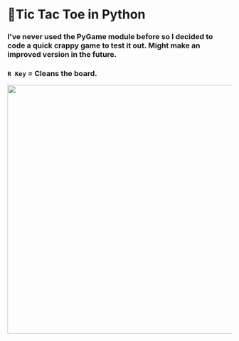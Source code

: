 # 🐍Tic Tac Toe in Python
### I've never used the PyGame module before so I decided to code a quick crappy game to test it out. Might make an improved version in the future.

### ``R Key`` = Cleans the board.

<p align="center">
 <img src="https://media.discordapp.net/attachments/436201641486581762/933126162375385128/unknown.png" width="560" />
</p>
